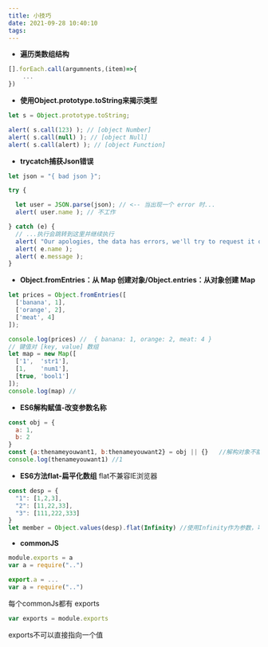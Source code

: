 ```yaml
---
title: 小技巧
date: 2021-09-28 10:40:10
tags:
---
```


- **遍历类数组结构**
```javascript
[].forEach.call(argumnents,(item)=>{
    ...
})
```

- **使用Object.prototype.toString来揭示类型**
```javascript
let s = Object.prototype.toString;

alert( s.call(123) ); // [object Number]
alert( s.call(null) ); // [object Null]
alert( s.call(alert) ); // [object Function]
```

- **trycatch捕获Json错误**
```javascript
let json = "{ bad json }";

try {

  let user = JSON.parse(json); // <-- 当出现一个 error 时...
  alert( user.name ); // 不工作

} catch (e) {
  // ...执行会跳转到这里并继续执行
  alert( "Our apologies, the data has errors, we'll try to request it one more time." );
  alert( e.name );
  alert( e.message );
}
```


- **Object.fromEntries：从 Map 创建对象/Object.entries：从对象创建 Map**
```javascript
let prices = Object.fromEntries([
  ['banana', 1],
  ['orange', 2],
  ['meat', 4]
]);

console.log(prices) //  { banana: 1, orange: 2, meat: 4 }
// 键值对 [key, value] 数组
let map = new Map([
  ['1',  'str1'],
  [1,    'num1'],
  [true, 'bool1']
]);
console.log(map) //
```

- **ES6解构赋值-改变参数名称**
```javascript
const obj = {
  a: 1,
  b: 2
}
const {a:thenameyouwant1, b:thenameyouwant2} = obj || {}   //解构对象不能是undefined ,full
console.log(thenameyouwant1) //1
```


- **ES6方法flat-扁平化数组**
flat不兼容IE浏览器
```javascript
const desp = {
  "1": [1,2,3],
  "2": [11,22,33],
  "3": [111,222,333]
}
let member = Object.values(desp).flat(Infinity) //使用Infinity作为参数，可以解决任意维度的数组
```

- **commonJS**
```javascript
module.exports = a
var a = require("..")

export.a = ...
var a = require("..")
```
每个commonJs都有 exports
```javascript
var exports = module.exports
```
exports不可以直接指向一个值

